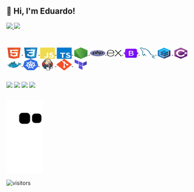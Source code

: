 


## 👋 Hi, I'm Eduardo!
 <div>
  
  <a href="https://github.com/edugomess">
  <img height="170em" src="https://github-readme-stats.vercel.app/api?username=edugomess&show_icons=true&theme=dark&include_all_commits=true&count_private=true"/>
  <img height="170em" src="https://github-readme-stats.vercel.app/api/top-langs/?username=edugomess&layout=compact&langs_count=7&theme=dark"/>
</div>
 
 ##
 
<div style="display: inline_block"><br>
  <img align="center" alt="Edu-HTML" height="30" width="40" src="https://raw.githubusercontent.com/devicons/devicon/master/icons/html5/html5-original.svg">
  <img align="center" alt="Edu-CSS" height="30" width="40" src="https://raw.githubusercontent.com/devicons/devicon/master/icons/css3/css3-original.svg">
  <img align="center" alt="Edu-Js" height="30" width="40" src="https://raw.githubusercontent.com/devicons/devicon/master/icons/javascript/javascript-plain.svg">
  <img align="center" alt="Edu-Ts" height="30" width="40" src="https://raw.githubusercontent.com/devicons/devicon/master/icons/typescript/typescript-plain.svg">
  <img align="center" alt="Edu-Nodejs" height="30" width="40" src="https://raw.githubusercontent.com/devicons/devicon/master/icons/nodejs/nodejs-original.svg">
  <img align="center" alt="Edu-PHP" height="30" width="40" src="https://raw.githubusercontent.com/devicons/devicon/master/icons/php/php-original.svg">
  <img align="center" alt="Edu-Express" height="30" width="40" src="https://raw.githubusercontent.com/devicons/devicon/master/icons/express/express-original.svg">
  <img align="center" alt="Edu-Bootstrap" height="30" width="40" src="https://raw.githubusercontent.com/devicons/devicon/master/icons/bootstrap/bootstrap-original.svg">
  <img align="center" alt="Edu-Mysql" height="30" width="40" src="https://raw.githubusercontent.com/devicons/devicon/master/icons/mysql/mysql-original.svg">
  <img align="center" alt="Edu-Sequelize" height="30" width="40" src="https://raw.githubusercontent.com/devicons/devicon/master/icons/sequelize/sequelize-original.svg">
  <img align="center" alt="Edu-Csharp" height="30" width="40" src="https://raw.githubusercontent.com/devicons/devicon/master/icons/csharp/csharp-original.svg">
  <img align="center" alt="Edu-Docker" height="30" width="40" src="https://raw.githubusercontent.com/devicons/devicon/master/icons/docker/docker-original.svg">
  <img align="center" alt="Edu-Kubernetes" height="30" width="40" src="https://raw.githubusercontent.com/devicons/devicon/master/icons/kubernetes/kubernetes-plain.svg">
  <img align="center" alt="Edu-Jenkins" height="30" width="40" src="https://raw.githubusercontent.com/devicons/devicon/master/icons/jenkins/jenkins-original.svg">
  <img align="center" alt="Edu-Git" height="30" width="40" src="https://raw.githubusercontent.com/devicons/devicon/master/icons/git/git-original.svg">
 <img align="center" alt="Edu-Terraform" height="30" width="40" src="https://raw.githubusercontent.com/devicons/devicon/master/icons/terraform/terraform-original.svg">
</div>


 
##

 <div> 
  <a href="https://www.linkedin.com/in/degb-" target="_blank"><img src="https://img.shields.io/badge/-LinkedIn-%230077B5?style=for-the-badge&logo=linkedin&logoColor=white" target="_blank"></a> 
  <a href="https://instagram.com/edugomess" target="_blank"><img src="https://img.shields.io/badge/-Instagram-%23E4405F?style=for-the-badge&logo=instagram&logoColor=white" target="_blank"></a>
 <a href="https://discord.gg/Eduardo Gomes#0879" target="_blank"><img src="https://img.shields.io/badge/Discord-7289DA?style=for-the-badge&logo=discord&logoColor=white" target="_blank"></a> 
  <a href = "mailto:edugomess@icloud.comm"><img src="https://img.shields.io/badge/-Icloud-%23333?style=for-the-badge&logo=icloudl&logoColor=white" target="_blank"></a>
  
 ##
  
  ![Snake animation](https://github.com/rafaballerini/rafaballerini/blob/output/github-contribution-grid-snake.svg)

   ![visitors](https://visitor-badge.laobi.icu/badge?page_id=page.id)
 
</div>
